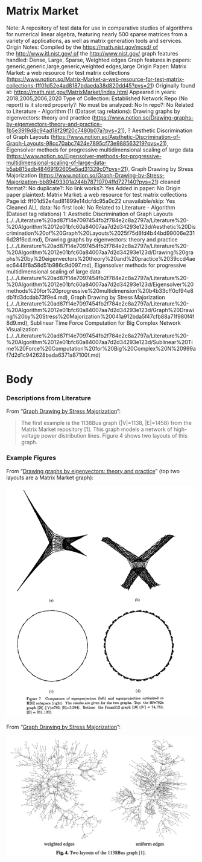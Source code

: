 # Matrix Market

Note: A repository of test data for use in comparative studies of algorithms for numerical linear algebra, featuring nearly 500 sparse matrices from a variety of applications, as well as matrix generation tools and services.
Origin Notes: Compiled by the https://math.nist.gov/mcsd/ of the http://www.itl.nist.gov/ of the http://www.nist.gov/
graph features handled: Dense, Large, Sparse, Weighted edges
Graph features in papers: generic,generic,large,generic,weighted edges,large
Origin Paper: Matrix Market: a web resource for test matrix collections (https://www.notion.so/Matrix-Market-a-web-resource-for-test-matrix-collections-fff01d52e4ad8187bdaeda38d820dd45?pvs=21)
Originally found at: https://math.nist.gov/MatrixMarket/index.html
Appeared in years: 2018,2005,2006,2020
Type of Collection: Established Network Repo (No report)
is it stored properly?: No
must be analyzed: No
In repo?: No
Related to Literature - Algorithm (1) (Dataset tag relations): Drawing graphs by eigenvectors: theory and practice (https://www.notion.so/Drawing-graphs-by-eigenvectors-theory-and-practice-1b5e3919d8c94ad18f29f20c7480b07a?pvs=21), ? Aesthetic Discrimination of Graph Layouts (https://www.notion.so/Aesthetic-Discrimination-of-Graph-Layouts-98cc70abc7424e7895cf73e988563219?pvs=21), Eigensolver methods for progressive multidimensional scaling of large data (https://www.notion.so/Eigensolver-methods-for-progressive-multidimensional-scaling-of-large-data-b5ab815edb48469192605e5ad31329c0?pvs=21), Graph Drawing by Stress Majorization (https://www.notion.so/Graph-Drawing-by-Stress-Majorization-bb89493301a244b78710704ffd727140?pvs=21)
cleaned format?: No
duplicate?: No
link works?: Yes
Added in paper: No
Origin paper plaintext: Matrix Market: a web resource for test matrix collections
Page id: fff01d52e4ad81899e14dcfdc95a0c22
unavailable/skip: Yes
Cleaned ALL data: No
first look: No
Related to Literature - Algorithm (Dataset tag relations) 1: Aesthetic Discrimination of Graph Layouts (../../Literature%20ad87f14e7097454fb2f784e2c8a2797a/Literature%20-%20Algorithm%2012e01bfc60a84007aa7d2d34293e123d/Aesthetic%20Discrimination%20of%20Graph%20Layouts%2025f75d8fd4b44bd99006e2316d28f6cd.md), Drawing graphs by eigenvectors: theory and practice (../../Literature%20ad87f14e7097454fb2f784e2c8a2797a/Literature%20-%20Algorithm%2012e01bfc60a84007aa7d2d34293e123d/Drawing%20graphs%20by%20eigenvectors%20theory%20and%20practice%2039ccd4aeec6448f8a58d51b986c9d097.md), Eigensolver methods for progressive multidimensional scaling of large data (../../Literature%20ad87f14e7097454fb2f784e2c8a2797a/Literature%20-%20Algorithm%2012e01bfc60a84007aa7d2d34293e123d/Eigensolver%20methods%20for%20progressive%20multidimension%20b4b33cff0cf94e8db1fd3dcdab73f9e4.md), Graph Drawing by Stress Majorization (../../Literature%20ad87f14e7097454fb2f784e2c8a2797a/Literature%20-%20Algorithm%2012e01bfc60a84007aa7d2d34293e123d/Graph%20Drawing%20by%20Stress%20Majorization%20041a912bda5f47cfb88a71f980f4f8d9.md), Sublinear Time Force Computation for Big Complex Network Visualization (../../Literature%20ad87f14e7097454fb2f784e2c8a2797a/Literature%20-%20Algorithm%2012e01bfc60a84007aa7d2d34293e123d/Sublinear%20Time%20Force%20Computation%20for%20Big%20Complex%20N%20999af7d2d1c942628bada6371a87100f.md)

# Body

### Descriptions from Literature

From “[Graph Drawing by Stress Majorization](https://doi.org/10.1007/978-3-540-31843-9_25)”:

> The first example is the 1138Bus graph (|V|=1138, |E|=1458) from the Matrix Market repository [1]. This graph models a network of high-voltage power distribution lines. Figure 4 shows two layouts of this graph.
> 

### Example Figures

From “[Drawing graphs by eigenvectors: theory and practice](https://doi.org/10.1016/j.camwa.2004.08.015)” (top two layouts are a Matrix Market graph):

![Screen Shot 2023-08-17 at 9.59.19 AM.png](../../../Benchmark%20datasets%2064e0439269f9497799025562a4087ce1/Matrix%20Market%2080bd4320417342458aefa031cf65db1f/Screen_Shot_2023-08-17_at_9.59.19_AM.png)

From “[Graph Drawing by Stress Majorization](https://doi.org/10.1007/978-3-540-31843-9_25)”:

![Screen Shot 2023-08-17 at 11.13.32 AM.png](../../../Benchmark%20datasets%2064e0439269f9497799025562a4087ce1/Matrix%20Market%2080bd4320417342458aefa031cf65db1f/Screen_Shot_2023-08-17_at_11.13.32_AM.png)